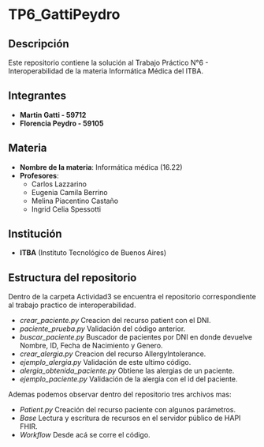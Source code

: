 # TP6_GattiPeydro
## Descripción
Este repositorio contiene la solución al Trabajo Práctico N°6 - Interoperabilidad de la materia Informática Médica del ITBA.

## Integrantes
- **Martin Gatti - 59712**
- **Florencia Peydro - 59105**

## Materia
- **Nombre de la materia**: Informática médica (16.22)
- **Profesores**:
  - Carlos Lazzarino
  - Eugenia Camila Berrino
  - Melina Piacentino Castaño
  - Ingrid Celia Spessotti
  
## Institución
- **ITBA** (Instituto Tecnológico de Buenos Aires)

## Estructura del repositorio
Dentro de la carpeta Actividad3 se encuentra el repositorio correspondiente al trabajo practico de interoperabilidad.
- *crear_paciente.py* Creacion del recurso patient con el DNI.
- *paciente_prueba.py* Validación del código anterior.
- *buscar_paciente.py* Buscador de pacientes por DNI en donde devuelve Nombre, ID, Fecha de Nacimiento y Genero.
- *crear_alergia.py* Creacion del recurso AllergyIntolerance.
- *ejemplo_alergia.py* Validación de este ultimo código.
- *alergia_obtenida_paciente.py* Obtiene las alergias de un paciente.
- *ejemplo_paciente.py* Validación de la alergia con el id del paciente.

Ademas podemos observar dentro del repositorio tres archivos mas:
- *Patient.py* Creación del recurso paciente con algunos parámetros.
- *Base* Lectura y escritura de recursos en el servidor público de HAPI FHIR.
- *Workflow* Desde acá se corre el código. 
